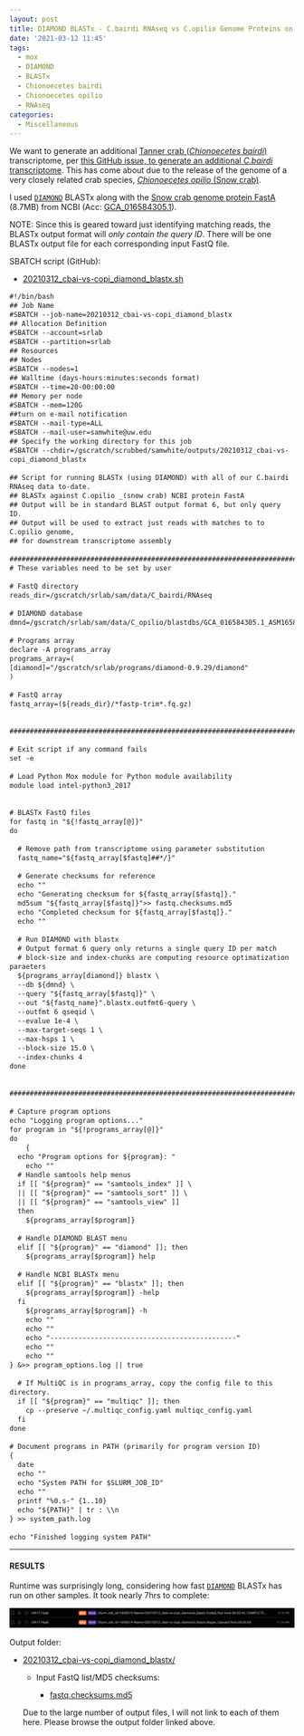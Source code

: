 ```yaml
---
layout: post
title: DIAMOND BLASTx - C.bairdi RNAseq vs C.opilio Genome Proteins on Mox
date: '2021-03-12 11:45'
tags:
  - mox
  - DIAMOND
  - BLASTx
  - Chionoecetes bairdi
  - Chionoecetes opilio
  - RNAseq
categories:
  - Miscellaneous
---
```

We want to generate an additional [Tanner crab (_Chionoecetes bairdi_)](http://en.wikipedia.org/wiki/Chionoecetes_bairdi) transcriptome, per [this GitHub issue, to generate an additional _C.bairdi_ transcriptome](https://github.com/RobertsLab/resources/issues/1135). This has come about due to the release of the genome of a very closely related crab species, [_Chionoecetes opilio_ (Snow crab)](https://en.wikipedia.org/wiki/Chionoecetes_opilio).

I used [`DIAMOND`](https://github.com/bbuchfink/diamond) BLASTx along with the [Snow crab genome protein FastA](https://ftp.ncbi.nlm.nih.gov/genomes/genbank/invertebrate/Chionoecetes_opilio/all_assembly_versions/GCA_016584305.1_ASM1658430v1/GCA_016584305.1_ASM1658430v1_protein.faa.gz) (8.7MB) from NCBI (Acc: [GCA_016584305.1](https://www.ncbi.nlm.nih.gov/assembly/GCA_016584305.1/)).

NOTE: Since this is geared toward just identifying matching reads, the BLASTx output format will _only contain the query ID_. There will be one BLASTx output file for each corresponding input FastQ file.

SBATCH script (GitHub):

- [20210312_cbai-vs-copi_diamond_blastx.sh](https://github.com/RobertsLab/sams-notebook/blob/master/sbatch_scripts/20210312_cbai-vs-copi_diamond_blastx.sh)

```shell
#!/bin/bash
## Job Name
#SBATCH --job-name=20210312_cbai-vs-copi_diamond_blastx
## Allocation Definition
#SBATCH --account=srlab
#SBATCH --partition=srlab
## Resources
## Nodes
#SBATCH --nodes=1
## Walltime (days-hours:minutes:seconds format)
#SBATCH --time=20-00:00:00
## Memory per node
#SBATCH --mem=120G
##turn on e-mail notification
#SBATCH --mail-type=ALL
#SBATCH --mail-user=samwhite@uw.edu
## Specify the working directory for this job
#SBATCH --chdir=/gscratch/scrubbed/samwhite/outputs/20210312_cbai-vs-copi_diamond_blastx

## Script for running BLASTx (using DIAMOND) with all of our C.bairdi RNAseq data to-date.
## BLASTx against C.opilio _(snow crab) NCBI protein FastA
## Output will be in standard BLAST output format 6, but only query ID.
## Output will be used to extract just reads with matches to to C.opilio genome,
## for downstream transcriptome assembly

###################################################################################
# These variables need to be set by user

# FastQ directory
reads_dir=/gscratch/srlab/sam/data/C_bairdi/RNAseq

# DIAMOND database
dmnd=/gscratch/srlab/sam/data/C_opilio/blastdbs/GCA_016584305.1_ASM1658430v1_protein.dmnd

# Programs array
declare -A programs_array
programs_array=(
[diamond]="/gscratch/srlab/programs/diamond-0.9.29/diamond"
)

# FastQ array
fastq_array=(${reads_dir}/*fastp-trim*.fq.gz)


###################################################################################

# Exit script if any command fails
set -e

# Load Python Mox module for Python module availability
module load intel-python3_2017


# BLASTx FastQ files
for fastq in "${!fastq_array[@]}"
do

  # Remove path from transcriptome using parameter substitution
  fastq_name="${fastq_array[$fastq]##*/}"

  # Generate checksums for reference
  echo ""
  echo "Generating checksum for ${fastq_array[$fastq]}."
  md5sum "${fastq_array[$fastq]}">> fastq.checksums.md5
  echo "Completed checksum for ${fastq_array[$fastq]}."
  echo ""

  # Run DIAMOND with blastx
  # Output format 6 query only returns a single query ID per match
  # block-size and index-chunks are computing resource optimatization paraeters
  ${programs_array[diamond]} blastx \
  --db ${dmnd} \
  --query "${fastq_array[$fastq]}" \
  --out "${fastq_name}".blastx.outfmt6-query \
  --outfmt 6 qseqid \
  --evalue 1e-4 \
  --max-target-seqs 1 \
  --max-hsps 1 \
  --block-size 15.0 \
  --index-chunks 4
done


###################################################################################

# Capture program options
echo "Logging program options..."
for program in "${!programs_array[@]}"
do
	{
  echo "Program options for ${program}: "
	echo ""
  # Handle samtools help menus
  if [[ "${program}" == "samtools_index" ]] \
  || [[ "${program}" == "samtools_sort" ]] \
  || [[ "${program}" == "samtools_view" ]]
  then
    ${programs_array[$program]}

  # Handle DIAMOND BLAST menu
  elif [[ "${program}" == "diamond" ]]; then
    ${programs_array[$program]} help

  # Handle NCBI BLASTx menu
  elif [[ "${program}" == "blastx" ]]; then
    ${programs_array[$program]} -help
  fi
	${programs_array[$program]} -h
	echo ""
	echo ""
	echo "----------------------------------------------"
	echo ""
	echo ""
} &>> program_options.log || true

  # If MultiQC is in programs_array, copy the config file to this directory.
  if [[ "${program}" == "multiqc" ]]; then
  	cp --preserve ~/.multiqc_config.yaml multiqc_config.yaml
  fi
done

# Document programs in PATH (primarily for program version ID)
{
  date
  echo ""
  echo "System PATH for $SLURM_JOB_ID"
  echo ""
  printf "%0.s-" {1..10}
  echo "${PATH}" | tr : \\n
} >> system_path.log

echo "Finished logging system PATH"
```

---

#### RESULTS

Runtime was surprisingly long, considering how fast [`DIAMOND`](https://github.com/bbuchfink/diamond) BLASTx has run on other samples. It took nearly 7hrs to complete:

![DIAMOND BLASTx runtime for 92 C.bairdi RNAseq FastQs vs C.opilio protein FastA](https://github.com/RobertsLab/sams-notebook/blob/master/images/screencaps/20210312_cbai-vs-copi_diamond_blastx_runtime.png?raw=true)

Output folder:

- [20210312_cbai-vs-copi_diamond_blastx/](https://gannet.fish.washington.edu/Atumefaciens/20210312_cbai-vs-copi_diamond_blastx/)

  - Input FastQ list/MD5 checksums:

    - [fastq.checksums.md5](https://gannet.fish.washington.edu/Atumefaciens/20210312_cbai-vs-copi_diamond_blastx/fastq.checksums.md5)

  Due to the large number of output files, I will not link to each of them here. Please browse the output folder linked above.
